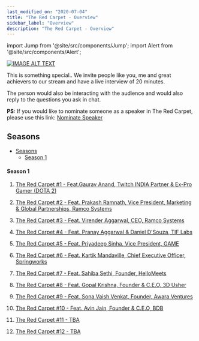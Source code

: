```yaml
---
last_modified_on: "2020-07-04"
title: "The Red Carpet - Overview"
sidebar_label: "Overview"
description: "The Red Carpet - Overview"
---
```


import Jump from '@site/src/components/Jump';
import Alert from '@site/src/components/Alert';

[![IMAGE ALT TEXT](/img/TheRedCarpet.png)](https://www.youtube.com/playlist?list=PLk3IxQI7FqsVw13IqG8Csud2d-k1n57dp "The Red Carpet Series from Timecampus")

This is something special.. We invite people like you, me and great achievers to our stream and have a live interview of 20 minutes.

The person would also be interacting with the audience and would also reply to the questions you ask in chat.

**PS:** If you would like to nominate someone as a speaker in The Red Carpet, please use this link: [Nominate Speaker](https://forms.gle/fXXLeEy9434wbsFu6)

## Seasons

- [Seasons](#seasons)
    - [Season 1](#season-1)

#### Season 1

1. [The Red Carpet #1 - Feat.Gaurav Anand, Twitch INDIA Partner & Ex-Pro Gamer (DOTA 2)](Season-1/TRC-S01E01/README.md)

2. [The Red Carpet #2 - Feat. Prakash Ramnath, Vice President, Marketing & Global Partnerships, Ramco Systems](Season-1/TRC-S01E02/README.md)

3. [The Red Carpet #3 - Feat. Virender Aggarwal, CEO, Ramco Systems](Season-1/TRC-S01E03/README.md)

4. [The Red Carpet #4 - Feat. Pranay Aggarwal & Daniel D'Souza, TIF Labs](Season-1/TRC-S01E04/README.md)

5. [The Red Carpet #5 - Feat. Priyadeep Sinha, Vice President, GAME](Season-1/TRC-S01E05/README.md)

6. [The Red Carpet #6 - Feat. Kartik Mandaville, Chief Executive Officer, Springworks](Season-1/TRC-S01E06/README.md)

7. [The Red Carpet #7 - Feat. Sahiba Sethi, Founder, HelloMeets](Season-1/TRC-S01E07/README.md)

8. [The Red Carpet #8 - Feat. Gopal Krishna, Founder & C.E.O, 3D Usher](Season-1/TRC-S01E08/README.md)

9. [The Red Carpet #9 - Feat. Sona Vaish Venkat, Founder, Awara Ventures](Season-1/TRC-S01E09/README.md)

10. [The Red Carpet #10 - Feat. Avin Jain, Founder & C.E.O, BDB](Season-1/TRC-S01E10/README.md)

11. [The Red Carpet #11 - TBA](Season-1/TRC-S01E11/README.md)

12. [The Red Carpet #12 - TBA](Season-1/TRC-S01E12/README.md)
